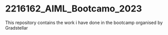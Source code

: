 # 2216162_AIML_Bootcamo_2023
This repository contains the work i have done in the bootcamp organised by Gradstellar
